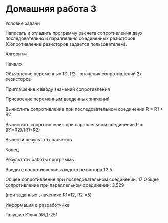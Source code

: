 #  Домашняя работа 3

Условие задачи

Написать и отладить программу расчета сопротивления двух последовательно и параллельно соединенных резисторов (Сопротивление резисторов задается пользователем).

Алгоритм

Начало

Объявление переменных R1, R2 - значения сопротивлений 2х резисторов

Приглашение к вводу значений сопротивления

Присвоение переменным введенных значений

Вычислить сопротивление при последовательном соединении R = R1 + R2

Вычислить сопротивление при параллельном соединении R = (R1*R2)/(R1+R2)

Вывести результаты расчетов

Конец


Результаты работы программы:

Введите сопротивление каждого резистора
12 5

Общее сопротивление при последовательном соединении: 17
Общее сопротивление при параллельном соединении: 3,529

(при заданных значениях R1=12, R2 =5)

Информация о разработчике

Галушко Юлия бИД-251
